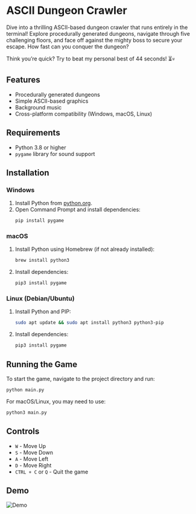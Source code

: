 # ASCII Dungeon Crawler

Dive into a thrilling ASCII-based dungeon crawler that runs entirely in the terminal! Explore procedurally generated dungeons, navigate through five challenging floors, and face off against the mighty boss to secure your escape. How fast can you conquer the dungeon?

Think you’re quick? Try to beat my personal best of 44 seconds! ⏳💀

## Features
- Procedurally generated dungeons
- Simple ASCII-based graphics
- Background music
- Cross-platform compatibility (Windows, macOS, Linux)

## Requirements
- Python 3.8 or higher
- `pygame` library for sound support

## Installation
### Windows
1. Install Python from [python.org](https://www.python.org/downloads/).
2. Open Command Prompt and install dependencies:
   ```sh
   pip install pygame
   ```

### macOS
1. Install Python using Homebrew (if not already installed):
   ```sh
   brew install python3
   ```
2. Install dependencies:
   ```sh
   pip3 install pygame
   ```

### Linux (Debian/Ubuntu)
1. Install Python and PIP:
   ```sh
   sudo apt update && sudo apt install python3 python3-pip
   ```
2. Install dependencies:
   ```sh
   pip3 install pygame
   ```

## Running the Game
To start the game, navigate to the project directory and run:
```sh
python main.py
```
For macOS/Linux, you may need to use:
```sh
python3 main.py
```

## Controls
- `W` - Move Up
- `S` - Move Down
- `A` - Move Left
- `D` - Move Right
- `CTRL + C` or `Q` - Quit the game


## Demo

![Demo](./2025-04-09%2001-04-27.gif)
